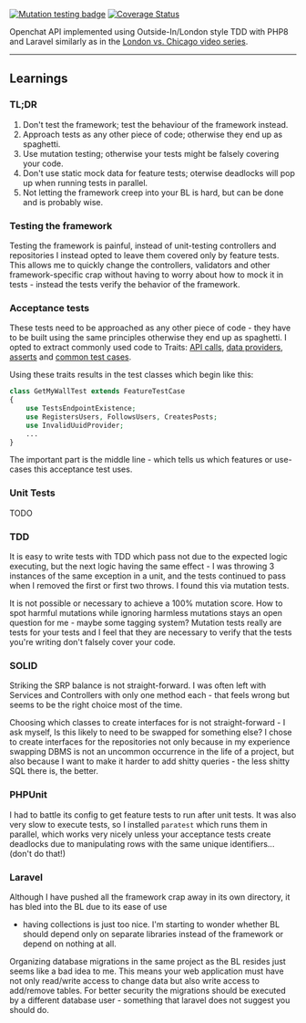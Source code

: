 [![Mutation testing badge](https://img.shields.io/endpoint?style=flat&url=https%3A%2F%2Fbadge-api.stryker-mutator.io%2Fgithub.com%2Fdarksworm%2Fopenchat_kata_outside_in%2Fmaster)](https://dashboard.stryker-mutator.io/reports/github.com/darksworm/openchat_kata_outside_in/master) [![Coverage Status](https://coveralls.io/repos/github/darksworm/openchat_kata_outside_in/badge.svg?branch=master)](https://coveralls.io/github/darksworm/openchat_kata_outside_in?branch=master)

Openchat API implemented using Outside-In/London style TDD with PHP8 and Laravel similarly as in the
[London vs. Chicago video series]( https://cleancoders.com/series/comparativeDesign).

---

## Learnings

### TL;DR

1. Don't test the framework; test the behaviour of the framework instead.
1. Approach tests as any other piece of code; otherwise they end up as spaghetti.
1. Use mutation testing; otherwise your tests might be falsely covering your code.
1. Don't use static mock data for feature tests; oterwise deadlocks will pop up when running tests in parallel.
1. Not letting the framework creep into your BL is hard, but can be done and is probably wise.

### Testing the framework

Testing the framework is painful, instead of unit-testing controllers and repositories I instead opted to leave them
covered only by feature tests. This allows me to quickly change the controllers, validators and other framework-specific
crap without having to worry about how to mock it in tests - instead the tests verify the behavior of the framework.

### Acceptance tests

These tests need to be approached as any other piece of code - they have to be built using the same principles otherwise
they end up as spaghetti. I opted to extract commonly used code to Traits:
[API calls](/laravel/tests/Feature/API),
[data providers](hlaravel/tests/Feature/Providers),
[asserts](/laravel/tests/Feature/Shared/AssertsDateTimes.php) and
[common test cases](/laravel/tests/Feature/Shared/TestsEndpointExistence.php).

Using these traits results in the test classes which begin like this:

```php
class GetMyWallTest extends FeatureTestCase
{
    use TestsEndpointExistence;
    use RegistersUsers, FollowsUsers, CreatesPosts;
    use InvalidUuidProvider;
    ...
}
```

The important part is the middle line - which tells us which features or use-cases this acceptance test uses.

### Unit Tests

TODO

### TDD

It is easy to write tests with TDD which pass not due to the expected logic executing, but the next logic having the
same effect - I was throwing 3 instances of the same exception in a unit, and the tests continued to pass when I removed
the first or first two throws. I found this via mutation tests.

It is not possible or necessary to achieve a 100% mutation score. How to spot harmful mutations while ignoring harmless
mutations stays an open question for me - maybe some tagging system? Mutation tests really are tests for your tests and
I feel that they are necessary to verify that the tests you're writing don't falsely cover your code.

### SOLID

Striking the SRP balance is not straight-forward. I was often left with Services and Controllers with only one method
each - that feels wrong but seems to be the right choice most of the time.

Choosing which classes to create interfaces for is not straight-forward - I ask myself, Is this likely to need to be
swapped for something else? I chose to create interfaces for the repositories not only because in my experience swapping
DBMS is not an uncommon occurrence in the life of a project, but also because I want to make it harder to add shitty
queries - the less shitty SQL there is, the better.

### PHPUnit

I had to battle its config to get feature tests to run after unit tests. It was also very slow to execute tests, so I
installed `paratest` which runs them in parallel, which works very nicely unless your acceptance tests create deadlocks
due to manipulating rows with the same unique identifiers... (don't do that!)

### Laravel

Although I have pushed all the framework crap away in its own directory, it has bled into the BL due to its ease of use
- having collections is just too nice. I'm starting to wonder whether BL should depend only on separate libraries
instead of the framework or depend on nothing at all.

Organizing database migrations in the same project as the BL resides just seems like a bad idea to me. This means your
web application must have not only read/write access to change data but also write access to add/remove tables. For
better security the migrations should be executed by a different database user - something that laravel does not suggest
you should do.
